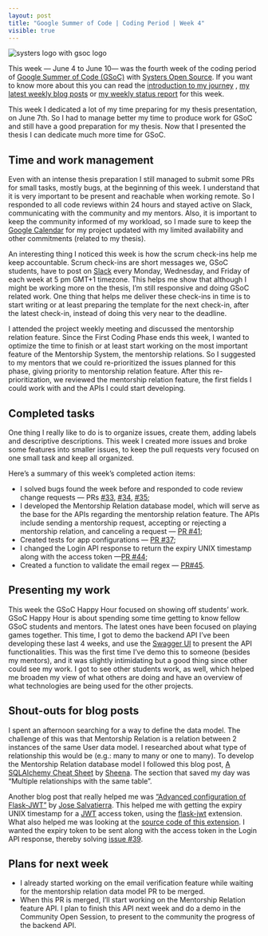 ```yaml
---
layout: post
title: "Google Summer of Code | Coding Period | Week 4"
visible: true
---
```


![systers logo with gsoc logo](https://user-images.githubusercontent.com/11148726/52602344-2b4e5900-2e5a-11e9-8bc7-66e30120a3db.png)

This week — June 4 to June 10— was the fourth week of the coding period of [Google Summer of Code (GSoC)](https://summerofcode.withgoogle.com/) with [Systers Open Source](https://github.com/systers). If you want to know more about this you can read the [introduction to my journey](https://medium.com/isabel-costa-gsoc/intro-to-google-summer-of-code-with-systers-open-source-dbdaa92bd189) , [my latest weekly blog posts](https://medium.com/isabel-costa-gsoc) or [my weekly status report](https://github.com/systers/mentorship-backend/wiki/GSoC-2018-Isabel-Costa#weekly-status-report-for-week-4) for this week.

This week I dedicated a lot of my time preparing for my thesis presentation, on June 7th. So I had to manage better my time to produce work for GSoC and still have a good preparation for my thesis. Now that I presented the thesis I can dedicate much more time for GSoC.

## Time and work management

Even with an intense thesis preparation I still managed to submit some PRs for small tasks, mostly bugs, at the beginning of this week. I understand that it is very important to be present and reachable when working remote. So I responded to all code reviews within 24 hours and stayed active on Slack, communicating with the community and my mentors. Also, it is important to keep the community informed of my workload, so I made sure to keep the [Google Calendar](https://calendar.google.com/) for my project updated with my limited availability and other commitments (related to my thesis).

An interesting thing I noticed this week is how the scrum check-ins help me keep accountable. Scrum check-ins are short messages we, GSoC students, have to post on [Slack](https://slack.com/) every Monday, Wednesday, and Friday of each week at 5 pm GMT+1 timezone. This helps me show that although I might be working more on the thesis, I’m still responsive and doing GSoC related work. One thing that helps me deliver these check-ins in time is to start writing or at least preparing the template for the next check-in, after the latest check-in, instead of doing this very near to the deadline.

I attended the project weekly meeting and discussed the mentorship relation feature. Since the First Coding Phase ends this week, I wanted to optimize the time to finish or at least start working on the most important feature of the Mentorship System, the mentorship relations. So I suggested to my mentors that we could re-prioritized the issues planned for this phase, giving priority to mentorship relation feature. After this re-prioritization, we reviewed the mentorship relation feature, the first fields I could work with and the APIs I could start developing.

## Completed tasks

One thing I really like to do is to organize issues, create them, adding labels and descriptive descriptions. This week I created more issues and broke some features into smaller issues, to keep the pull requests very focused on one small task and keep all organized.

Here’s a summary of this week’s completed action items:

- I solved bugs found the week before and responded to code review change requests — PRs [#33](https://github.com/systers/mentorship-backend/pull/33), [#34](https://github.com/systers/mentorship-backend/pull/34), [#35](https://github.com/systers/mentorship-backend/pull/35);
- I developed the Mentorship Relation database model, which will serve as the base for the APIs regarding the mentorship relation feature. The APIs include sending a mentorship request, accepting or rejecting a mentorship relation, and canceling a request — [PR #41](https://github.com/systers/mentorship-backend/pull/41);
- Created tests for app configurations — [PR #37](https://github.com/systers/mentorship-backend/issues/37);
- I changed the Login API response to return the expiry UNIX timestamp along with the access token —[PR #44](https://github.com/systers/mentorship-backend/pull/44);
- Created a function to validate the email regex — [PR#45](https://github.com/systers/mentorship-backend/pull/45).

## Presenting my work

This week the GSoC Happy Hour focused on showing off students’ work. GSoC Happy Hour is about spending some time getting to know fellow GSoC students and mentors. The latest ones have been focused on playing games together. This time, I got to demo the backend API I’ve been developing these last 4 weeks, and use the [Swagger UI](https://swagger.io/tools/swagger-ui/) to present the API functionalities. This was the first time I’ve demo this to someone (besides my mentors), and it was slightly intimidating but a good thing since other could see my work. I got to see other students work, as well, which helped me broaden my view of what others are doing and have an overview of what technologies are being used for the other projects.

## Shout-outs for blog posts

I spent an afternoon searching for a way to define the data model. The challenge of this was that Mentorship Relation is a relation between 2 instances of the same User data model. I researched about what type of relationship this would be (e.g.: many to many or one to many). To develop the Mentorship Relation database model I followed this blog post, [A SQLAlchemy Cheat Sheet](https://www.codementor.io/sheena/understanding-sqlalchemy-cheat-sheet-du107lawl) by [Sheena](https://www.codementor.io/sheena). The section that saved my day was “Multiple relationships with the same table”.

Another blog post that really helped me was [“Advanced configuration of Flask-JWT”](http://blog.tecladocode.com/learn-python-advanced-configuration-of-flask-jwt/) by [Jose Salvatierra](https://twitter.com/tecladocode). This helped me with getting the expiry UNIX timestamp for a [JWT](https://jwt.io/) access token, using the [flask-jwt](https://pythonhosted.org/Flask-JWT/) extension. What also helped me was looking at the [source code of this extension](https://github.com/mattupstate/flask-jwt/blob/master/flask_jwt/__init__.py). I wanted the expiry token to be sent along with the access token in the Login API response, thereby solving [issue #39](https://github.com/systers/mentorship-backend/issues/39).

## Plans for next week

- I already started working on the email verification feature while waiting for the mentorship relation data model PR to be merged.
- When this PR is merged, I’ll start working on the Mentorship Relation feature API. I plan to finish this API next week and do a demo in the Community Open Session, to present to the community the progress of the backend API.
